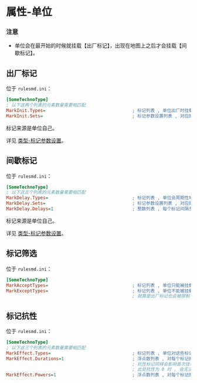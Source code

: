 # 属性-单位

### 注意

* 单位会在最开始的时候就挂载【出厂标记】，出现在地图上之后才会挂载【间歇标记】。



## 出厂标记

位于 `rulesmd.ini`：

```ini
[SomeTechnoType]
; 以下这两个列表的元素数量需要相匹配
MarkInit.Types=                                 ; 标记列表 , 单位出厂时挂载的标记
MarkInit.Sets=                                  ; 标记参数设置列表 , 对应的标记在挂载时会合并此设置 , 不设置则使用标记的默认值
```

标记来源是单位自己。

详见 [类型-标记参数设置](/其他新类型/类型-标记参数设置.md)。



## 间歇标记

位于 `rulesmd.ini`：

```ini
[SomeTechnoType]
; 以下这五个列表的元素数量需要相匹配
MarkDelay.Types=                                ; 标记列表 , 单位会周期性地给自己添加这些标记
MarkDelay.Sets=                                 ; 标记参数设置列表 , 对应的标记在挂载时会合并此设置 , 不设置则使用标记的默认值
MarkDelay.Delays=1                              ; 整数列表 , 每个标记间隔多久触发一次 , 要求大于 0 , 默认值是 1 , 单位 : 帧
```

标记来源是单位自己。

详见 [类型-标记参数设置](/其他新类型/类型-标记参数设置.md)。



## 标记筛选

位于 `rulesmd.ini`：

```ini
[SomeTechnoType]
MarkAcceptTypes=                                ; 标记列表 , 单位只能被挂载这些标记 , 不写或留空表示允许任意标记
MarkExceptTypes=                                ; 标记列表 , 单位不能被挂载这些标记 , 如果两个列表都设置了就必须同时满足两个列表才能挂载
                                                ; 就算是出厂标记也会被限制
```



## 标记抗性

位于 `rulesmd.ini`：

```ini
[SomeTechnoType]
; 以下这三个列表的元素数量需要相匹配
MarkEffect.Types=                               ; 标记列表 , 单位对这些标记拥有抗性
MarkEffect.Durations=1                          ; 浮点数列表 , 对每个标记的挂载时间的倍率 , 0 ~ 1 表示效果降低 , 大于 1 表示效果提升 , 小于 0 表示逆转效果 , 默认值是 1
                                                ; 抗性标记同样会影响首次挂载的持续时间 (包括出厂) , 但是无法凭此挂载无限时间的标记 , 不影响 Cap 的效果
                                                ; 此处抗性为 0 时 , 会无法挂载或无法增加 (减少) 持续时间
MarkEffect.Powers=1                             ; 浮点数列表 , 对每个标记的强度值倍率 , 0 ~ 1 表示效果降低 , 大于 1 表示效果提升 , 小于 0 表示逆转效果 (不是所有的效果种类都支持逆转) , 默认值是 1
```